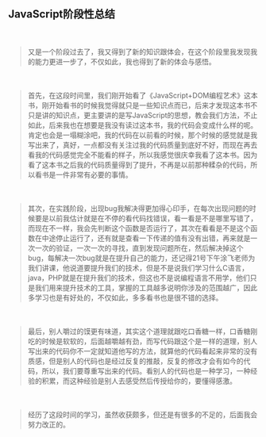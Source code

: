 ﻿JavaScript阶段性总结
---------------

　　

> 又是一个阶段过去了，我又得到了新的知识跟体会，在这个阶段里我发现我的能力更进一步了，不仅如此，我也得到了新的体会与感悟。

　　

> 首先，在这段时间里，我们刚开始看了《JavaScript+DOM编程艺术》这本书，刚开始看书的时候我觉得就只是一些知识点而已，后来才发现这本书不只是讲的知识点，更主要讲的是写JavaScript的思想，教会我们方法，不止如此，后来我也在想要是我没有读过这本书，我的代码会变成什么样的呢。肯定也会是一塌糊涂吧，我的代码在以前看的时候，那个时候的感觉就是我写出来了，真好，一点都没有关注过我的代码质量到底好不好，而现在再去看我的代码感觉完全不能看的样子，所以我感觉很庆幸我看了这本书。因为看了这本书之后我的代码质量得到了提升，不再是以前那种糅杂的代码，所以看书是一件非常有必要的事情。

　　

> 其次，在实践阶段，出现bug我解决得更加得心印手，在每次出现问题的时候要是以前我估计就是在不停的看代码找错误，看一看是不是哪里写错了，而现在不一样，我会先判断这个函数是否运行了，其次在看看是不是这个函数在中途停止运行了，还有就是查看一下传递的值有没有出错，再来就是一次一次的验证，一次一次的寻找，直到发现问题所在，然后解决掉这个bug，每解决一次bug就是在提升自己的能力，还记得21号下午涂飞老师为我们讲课，他说道要提升我们的技术，但是不是说我们学习什么C语言，java，PHP就是在提升我们的技术，但这也不是说编程语言不用学，他们只是我们用来提升技术的工具，掌握的工具越多说明你涉及的范围越广，因此多学习也是有好处的，不仅如此，多多看书也是很不错的选择。

　　

> 最后，别人嚼过的馍更有味道，其实这个道理就跟吃口香糖一样，口香糖刚吃的时候是软软的，后面越嚼越有劲，而写代码跟这个是一样的道理，别人写出来的代码你不一定就知道他写的方法，就算他的代码看起来非常的没有质感，但是别人的代码也是经过反复的推敲，反复的修改才会有如今的代码，所以，我们要尊重写出来的代码。看别人的代码也是一种学习，一种经验的积累，而这种经验是别人去感受然后传授给你的，要懂得感激。

　　

> 经历了这段时间的学习，虽然收获颇多，但还是有很多的不足的，后面我会努力改正的。



